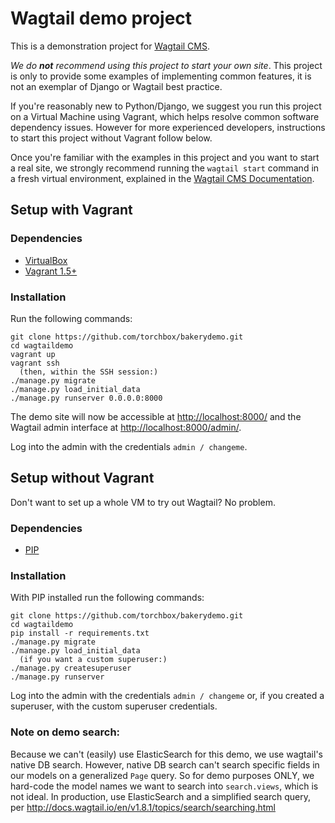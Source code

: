 Wagtail demo project
=======================

This is a demonstration project for [Wagtail CMS](http://wagtail.io).

*We do __not__ recommend using this project to start your own site*. This project is only to provide some examples of
implementing common features, it is not an exemplar of Django or Wagtail best practice.

If you're reasonably new to Python/Django, we suggest you run this project on a Virtual Machine using Vagrant, which
helps  resolve common software dependency issues. However for more experienced developers, instructions to start this
project without Vagrant follow below.

Once you're familiar with the examples in this project and you want to start a real site, we strongly recommend running
the ``wagtail start`` command in a fresh virtual environment, explained in the
[Wagtail CMS Documentation](http://wagtail.readthedocs.org/en/latest/getting_started/).

Setup with Vagrant
------------------

### Dependencies
* [VirtualBox](https://www.virtualbox.org/)
* [Vagrant 1.5+](http://www.vagrantup.com)

### Installation
Run the following commands:

    git clone https://github.com/torchbox/bakerydemo.git
    cd wagtaildemo
    vagrant up
    vagrant ssh
      (then, within the SSH session:)
    ./manage.py migrate
    ./manage.py load_initial_data
    ./manage.py runserver 0.0.0.0:8000

The demo site will now be accessible at [http://localhost:8000/](http://localhost:8000/) and the Wagtail admin
interface at [http://localhost:8000/admin/](http://localhost:8000/admin/).

Log into the admin with the credentials ``admin / changeme``.

Setup without Vagrant
-----
Don't want to set up a whole VM to try out Wagtail? No problem.

### Dependencies
* [PIP](https://github.com/pypa/pip)

### Installation

With PIP installed run the following commands:

    git clone https://github.com/torchbox/bakerydemo.git
    cd wagtaildemo
    pip install -r requirements.txt
    ./manage.py migrate
    ./manage.py load_initial_data
      (if you want a custom superuser:)
    ./manage.py createsuperuser
    ./manage.py runserver

Log into the admin with the credentials ``admin / changeme`` or, if you created a superuser,
with the custom superuser credentials.

### Note on demo search:

Because we can't (easily) use ElasticSearch for this demo, we use wagtail's native DB search.
However, native DB search can't search specific fields in our models on a generalized `Page` query.
So for demo purposes ONLY, we hard-code the model names we want to search into `search.views`, which is
not ideal. In production, use ElasticSearch and a simplified search query, per
http://docs.wagtail.io/en/v1.8.1/topics/search/searching.html
